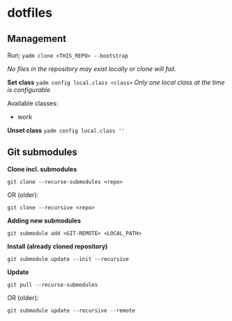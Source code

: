 # dotfiles

## Management

Run; `yadm clone <THIS_REPO> --bootstrap`

_No files in the repository may exist locally or clone will fail._

**Set class**
`yadm config local.class <class>`
_Only one local class at the time is configurable_

Available classes:
* work

**Unset class**
`yadm config local.class ''`


## Git submodules

__Clone incl. submodules__
```
git clone --recurse-submodules <repo>
```
OR (older):
```
git clone --recursive <repo>
```

__Adding new submodules__
```
git submodule add <GIT-REMOTE> <LOCAL_PATH>
```

__Install (already cloned repository)__
```
git submodule update --init --recursive
```

__Update__
```
git pull --recurse-submodules
```
OR (older):
```
git submodule update --recursive --remote
```

